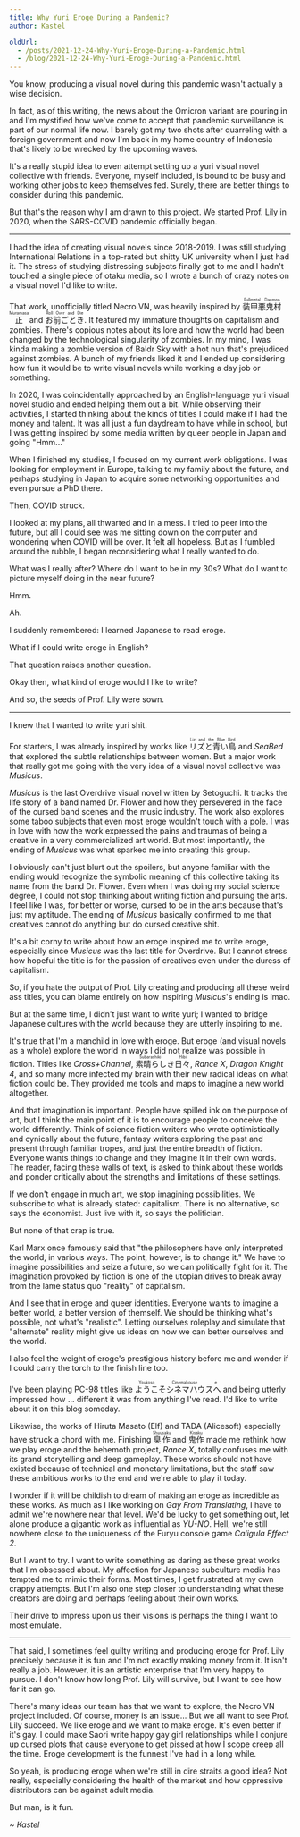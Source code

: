 ```yaml
---
title: Why Yuri Eroge During a Pandemic?
author: Kastel

oldUrl:
  - /posts/2021-12-24-Why-Yuri-Eroge-During-a-Pandemic.html
  - /blog/2021-12-24-Why-Yuri-Eroge-During-a-Pandemic.html
---
```


You know, producing a visual novel during this pandemic wasn't actually a wise decision.

In fact, as of this writing, the news about the Omicron variant are pouring in and I'm mystified how we've come to accept that pandemic surveillance is part of our normal life now. I barely got my two shots after quarreling with a foreign government and now I'm back in my home country of Indonesia that's likely to be wrecked by the upcoming waves.

It's a really stupid idea to even attempt setting up a yuri visual novel collective with friends. Everyone, myself included, is bound to be busy and working other jobs to keep themselves fed. Surely, there are better things to consider during this pandemic.

But that's the reason why I am drawn to this project. We started Prof. Lily in 2020, when the SARS-COVID pandemic officially began.

---

I had the idea of creating visual novels since 2018-2019. I was still studying International Relations in a top-rated but shitty UK university when I just had it. The stress of studying distressing subjects finally got to me and I hadn't touched a single piece of otaku media, so I wrote a bunch of crazy notes on a visual novel I'd like to write.

That work, unofficially titled Necro VN, was heavily inspired by <ruby>装甲悪鬼村正<rt>Fullmetal Daemon Muramasa</rt></ruby> and <ruby>お前ごとき<rt>Roll Over and Die</rt></ruby>. It featured my immature thoughts on capitalism and zombies. There's copious notes about its lore and how the world had been changed by the technological singularity of zombies. In my mind, I was kinda making a zombie version of Baldr Sky with a hot nun that's prejudiced against zombies. A bunch of my friends liked it and I ended up considering how fun it would be to write visual novels while working a day job or something.

 In 2020, I was coincidentally approached by an English-language yuri visual novel studio and ended helping them out a bit. While observing their activities, I started thinking about the kinds of titles I could make if I had the money and talent. It was all just a fun daydream to have while in school, but I was getting inspired by some media written by queer people in Japan and going "Hmm..."

When I finished my studies, I focused on my current work obligations. I was looking for employment in Europe, talking to my family about the future, and perhaps studying in Japan to acquire some networking opportunities and even pursue a PhD there.

Then, COVID struck.

I looked at my plans, all thwarted and in a mess. I tried to peer into the future, but all I could see was me sitting down on the computer and wondering when COVID will be over. It felt all hopeless. But as I fumbled around the rubble, I began reconsidering what I really wanted to do.

What was I really after? Where do I want to be in my 30s? What do I want to picture myself doing in the near future?

Hmm.

Ah.

I suddenly remembered: I learned Japanese to read eroge.

<p class="center">What if I could write eroge in English?</p>

That question raises another question.

<p class="center">Okay then, what kind of eroge would I like to write?</p>

And so, the seeds of Prof. Lily were sown.

---

I knew that I wanted to write yuri shit.

For starters, I was already inspired by works like <ruby>リズと青い鳥<rt>Liz and the Blue Bird</rt></ruby> and <cite>SeaBed</cite> that explored the subtle relationships between women. But a major work that really got me going with the very idea of a visual novel collective was <cite>Musicus</cite>.

<cite>Musicus</cite> is the last Overdrive visual novel written by Setoguchi. It tracks the life story of a band named Dr. Flower and how they persevered in the face of the cursed band scenes and the music industry. The work also explores some taboo subjects that even most eroge wouldn't touch with a pole. I was in love with how the work expressed the pains and traumas of being a creative in a very commercialized art world. But most importantly, the ending of <cite>Musicus</cite> was what sparked me into creating this group.

I obviously can't just blurt out the spoilers, but anyone familiar with the ending would recognize the symbolic meaning of this collective taking its name from the band Dr. Flower. Even when I was doing my social science degree, I could not stop thinking about writing fiction and pursuing the arts. I feel like I was, for better or worse, cursed to be in the arts because that's just my aptitude. The ending of <cite>Musicus</cite> basically confirmed to me that creatives cannot do anything but do cursed creative shit.

It's a bit corny to write about how an eroge inspired me to write eroge, especially since <cite>Musicus</cite> was the last title for Overdrive. But I cannot stress how hopeful the title is for the passion of creatives even under the duress of capitalism.

So, if you hate the output of Prof. Lily creating and producing all these weird ass titles, you can blame entirely on how inspiring <cite>Musicus</cite>'s ending is lmao.

But at the same time, I didn't just want to write yuri; I wanted to bridge Japanese cultures with the world because they are utterly inspiring to me.

It's true that I'm a manchild in love with eroge. But eroge (and visual novels as a whole) explore the world in ways I did not realize was possible in fiction. Titles like <cite>Cross+Channel</cite>, <ruby>素晴らしき日々<rt>Subarashiki Hibi</rt></ruby>, <cite>Rance X</cite>, <cite>Dragon Knight 4</cite>, and so many more infected my brain with their new radical ideas on what fiction could be. They provided me tools and maps to imagine a new world altogether.

And that imagination is important. People have spilled ink on the purpose of art, but I think the main point of it is to encourage people to conceive the world differently. Think of science fiction writers who wrote optimistically and cynically about the future, fantasy writers exploring the past and present through familiar tropes, and just the entire breadth of fiction. Everyone wants things to change and they imagine it in their own words. The reader, facing these walls of text, is asked to think about these worlds and ponder critically about the strengths and limitations of these settings.

If we don't engage in much art, we stop imagining possibilities. We subscribe to what is already stated: capitalism. There is no alternative, so says the economist. Just live with it, so says the politician.

But none of that crap is true.

Karl Marx once famously said that "the philosophers have only interpreted the world, in various ways. The point, however, is to change it." We have to imagine possibilities and seize a future, so we can politically fight for it. The imagination provoked by fiction is one of the utopian drives to break away from the lame status quo "reality" of capitalism.

And I see that in eroge and queer identities. Everyone wants to imagine a better world, a better version of themself. We should be thinking what's possible, not what's "realistic". Letting ourselves roleplay and simulate that "alternate" reality might give us ideas on how we can better ourselves and the world.

I also feel the weight of eroge's prestigious history before me and wonder if I could carry the torch to the finish line too.

I've been playing PC-98 titles like <ruby>ようこそシネマハウスへ<rt>Youkoso Cinemahouse e</rt></ruby> and being utterly impressed how ... different it was from anything I've read. I'd like to write about it on this blog someday.

Likewise, the works of Hiruta Masato (Elf) and TADA (Alicesoft) especially have struck a chord with me. Finishing <ruby>臭作<rt>Shuusaku</rt></ruby> and <ruby>鬼作<rt>Kisaku</rt></ruby> made me rethink how we play eroge and the behemoth project, <cite>Rance X</cite>, totally confuses me with its grand storytelling and deep gameplay. These works should not have existed because of technical and monetary limitations, but the staff saw these ambitious works to the end and we're able to play it today.

I wonder if it will be childish to dream of making an eroge as incredible as these works. As much as I like working on <cite>Gay From Translating</cite>, I have to admit we're nowhere near that level. We'd be lucky to get something out, let alone produce a gigantic work as influential as <cite>YU-NO</cite>. Hell, we're still nowhere close to the uniqueness of the Furyu console game <cite>Caligula Effect 2</cite>.

But I want to try. I want to write something as daring as these great works that I'm obsessed about. My affection for Japanese subculture media has tempted me to mimic their forms. Most times, I get frustrated at my own crappy attempts. But I'm also one step closer to understanding what these creators are doing and perhaps feeling about their own works.

Their drive to impress upon us their visions is perhaps the thing I want to most emulate.

---

That said, I sometimes feel guilty writing and producing eroge for Prof. Lily precisely because it is fun and I'm not exactly making money from it. It isn't really a job. However, it is an artistic enterprise that I'm very happy to pursue. I don't know how long Prof. Lily will survive, but I want to see how far it can go.

There's many ideas our team has that we want to explore, the Necro VN project included. Of course, money is an issue... But we all want to see Prof. Lily succeed. We like eroge and we want to make eroge. It's even better if it's gay. I could make Saori write happy gay girl relationships while I conjure up cursed plots that cause everyone to get pissed at how I scope creep all the time. Eroge development is the funnest I've had in a long while.

So yeah, is producing eroge when we're still in dire straits a good idea? Not really, especially considering the health of the market and how oppressive distributors can be against adult media.

But man, is it fun.

*~ Kastel*
